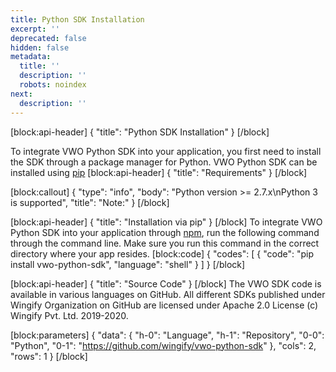 ```yaml
---
title: Python SDK Installation
excerpt: ''
deprecated: false
hidden: false
metadata:
  title: ''
  description: ''
  robots: noindex
next:
  description: ''
---
```

[block:api-header]
{
  "title": "Python SDK Installation"
}
[/block]

To integrate VWO Python SDK into your application, you first need to install the SDK through a package manager for Python. VWO Python SDK can be installed using [pip](https://pypi.org/project/pip/) 
[block:api-header]
{
  "title": "Requirements"
}
[/block]

[block:callout]
{
  "type": "info",
  "body": "Python version >= 2.7.x\nPython 3 is supported",
  "title": "Note:"
}
[/block]

[block:api-header]
{
  "title": "Installation via pip"
}
[/block]
To integrate VWO Python SDK into your application through [npm](https://www.npmjs.com/), run the following command through the command line. Make sure you run this command in the correct directory where your app resides.
[block:code]
{
  "codes": [
    {
      "code": "pip install vwo-python-sdk",
      "language": "shell"
    }
  ]
}
[/block]

[block:api-header]
{
  "title": "Source Code"
}
[/block]
The VWO SDK code is available in various languages on GitHub. All different SDKs published under Wingify Organization on GitHub are licensed under Apache 2.0 License (c) Wingify Pvt. Ltd. 2019-2020.

[block:parameters]
{
  "data": {
    "h-0": "Language",
    "h-1": "Repository",
    "0-0": "Python",
    "0-1": "https://github.com/wingify/vwo-python-sdk"
  },
  "cols": 2,
  "rows": 1
}
[/block]